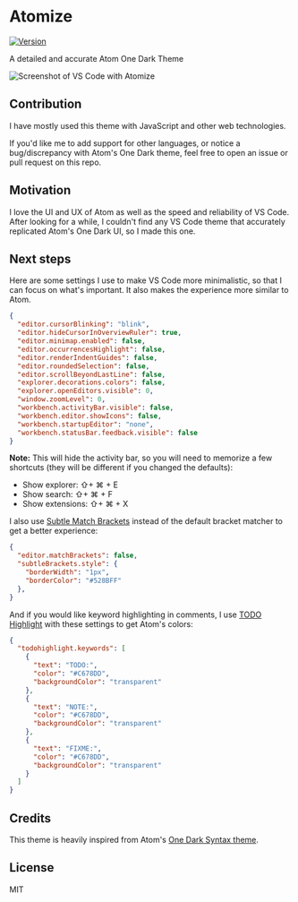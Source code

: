 # Atomize
[![Version](https://vsmarketplacebadge.apphb.com/version/emroussel.atomize-atom-one-dark-theme.svg)](https://marketplace.visualstudio.com/items?itemName=emroussel.atomize-atom-one-dark-theme)

A detailed and accurate Atom One Dark Theme

<img src="https://raw.githubusercontent.com/emroussel/atomize/master/images/screenshot.png" alt="Screenshot of VS Code with Atomize" />

## Contribution
I have mostly used this theme with JavaScript and other web technologies.

If you'd like me to add support for other languages, or notice a bug/discrepancy with Atom's One Dark theme, feel free to open an issue or pull request on this repo.

## Motivation
I love the UI and UX of Atom as well as the speed and reliability of VS Code. After looking for a while, I couldn't find any VS Code theme that accurately replicated Atom's One Dark UI, so I made this one.

## Next steps
Here are some settings I use to make VS Code more minimalistic, so that I can focus on what's important. It also makes the experience more similar to Atom.

```json
{
  "editor.cursorBlinking": "blink",
  "editor.hideCursorInOverviewRuler": true,
  "editor.minimap.enabled": false,
  "editor.occurrencesHighlight": false,
  "editor.renderIndentGuides": false,
  "editor.roundedSelection": false,
  "editor.scrollBeyondLastLine": false,
  "explorer.decorations.colors": false,
  "explorer.openEditors.visible": 0,
  "window.zoomLevel": 0,
  "workbench.activityBar.visible": false,
  "workbench.editor.showIcons": false,
  "workbench.startupEditor": "none",
  "workbench.statusBar.feedback.visible": false
}
```

**Note:** This will hide the activity bar, so you will need to memorize a few shortcuts (they will be different if you changed the defaults):
- Show explorer: ⇧+ ⌘ + E
- Show search: ⇧+ ⌘ + F
- Show extensions: ⇧+ ⌘ + X

I also use [Subtle Match Brackets](https://marketplace.visualstudio.com/items?itemName=rafamel.subtle-brackets) instead of the default bracket matcher to get a better experience:
```json
{
  "editor.matchBrackets": false,
  "subtleBrackets.style": {
    "borderWidth": "1px",
    "borderColor": "#528BFF"
  },
}
```

And if you would like keyword highlighting in comments, I use [TODO Highlight](https://marketplace.visualstudio.com/items?itemName=wayou.vscode-todo-highlight) with these settings to get Atom's colors:
```json
{
  "todohighlight.keywords": [
    {
      "text": "TODO:",
      "color": "#C678DD",
      "backgroundColor": "transparent"
    },
    {
      "text": "NOTE:",
      "color": "#C678DD",
      "backgroundColor": "transparent"
    },
    {
      "text": "FIXME:",
      "color": "#C678DD",
      "backgroundColor": "transparent"
    }
  ]
}
```

## Credits
This theme is heavily inspired from Atom's [One Dark Syntax theme](https://github.com/atom/one-dark-syntax).

## License
MIT